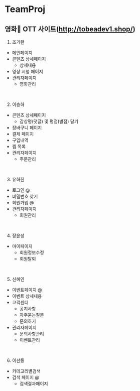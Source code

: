 # TeamProj
## 영화🎥 OTT 사이트(http://tobeadev1.shop/)<br>


1. 조기완<br>
- 메인페이지<br>
- 콘텐츠 상세페이지<br>
  + 상세내용<br>
- 영상 시청 페이지<br>
- 관리자페이지<br>
  + 영화관리<br>
<br>

2. 이승하<br>
- 콘텐츠 상세페이지<br>
  + 감상평(댓글) 및 평점(별점) 달기<br>
- 장바구니 페이지<br>
- 결제 페이지<br>
- 구입내역<br>
- 찜 목록<br>
- 관리자페이지<br>
  + 주문관리<br>
<br>

3. 유하진<br>
- 로그인 @<br>
- 비밀번호 찾기<br>
- 회원가입 @<br>
- 관리자페이지
  + 회원관리<br>
<br>

4. 장윤성<br>
- 마이페이지<br>
  + 회원정보수정<br>
  + 회원탈퇴<br>
<br>

5. 신혜인
- 이벤트페이지 @<br>
- 이벤트 상세내용<br>
- 고객센터<br>
  + 공지사항<br>
  + 자주묻는질문<br>
  + 문의하기<br>
- 관리자페이지<br>
  + 문의사항관리<br>
  + 이벤트관리<br>
<br>

6. 이선동<br>
- 카테고리별검색<br>
- 검색 페이지 @<br>
  + 검색결과페이지<br>
